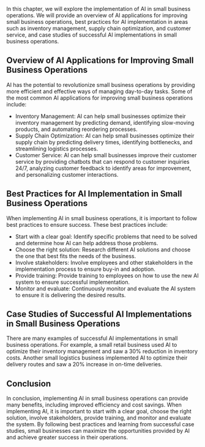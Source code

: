 

In this chapter, we will explore the implementation of AI in small business operations. We will provide an overview of AI applications for improving small business operations, best practices for AI implementation in areas such as inventory management, supply chain optimization, and customer service, and case studies of successful AI implementations in small business operations.

Overview of AI Applications for Improving Small Business Operations
-------------------------------------------------------------------

AI has the potential to revolutionize small business operations by providing more efficient and effective ways of managing day-to-day tasks. Some of the most common AI applications for improving small business operations include:

* Inventory Management: AI can help small businesses optimize their inventory management by predicting demand, identifying slow-moving products, and automating reordering processes.
* Supply Chain Optimization: AI can help small businesses optimize their supply chain by predicting delivery times, identifying bottlenecks, and streamlining logistics processes.
* Customer Service: AI can help small businesses improve their customer service by providing chatbots that can respond to customer inquiries 24/7, analyzing customer feedback to identify areas for improvement, and personalizing customer interactions.

Best Practices for AI Implementation in Small Business Operations
-----------------------------------------------------------------

When implementing AI in small business operations, it is important to follow best practices to ensure success. These best practices include:

* Start with a clear goal: Identify specific problems that need to be solved and determine how AI can help address those problems.
* Choose the right solution: Research different AI solutions and choose the one that best fits the needs of the business.
* Involve stakeholders: Involve employees and other stakeholders in the implementation process to ensure buy-in and adoption.
* Provide training: Provide training to employees on how to use the new AI system to ensure successful implementation.
* Monitor and evaluate: Continuously monitor and evaluate the AI system to ensure it is delivering the desired results.

Case Studies of Successful AI Implementations in Small Business Operations
--------------------------------------------------------------------------

There are many examples of successful AI implementations in small business operations. For example, a small retail business used AI to optimize their inventory management and saw a 30% reduction in inventory costs. Another small logistics business implemented AI to optimize their delivery routes and saw a 20% increase in on-time deliveries.

Conclusion
----------

In conclusion, implementing AI in small business operations can provide many benefits, including improved efficiency and cost savings. When implementing AI, it is important to start with a clear goal, choose the right solution, involve stakeholders, provide training, and monitor and evaluate the system. By following best practices and learning from successful case studies, small businesses can maximize the opportunities provided by AI and achieve greater success in their operations.
